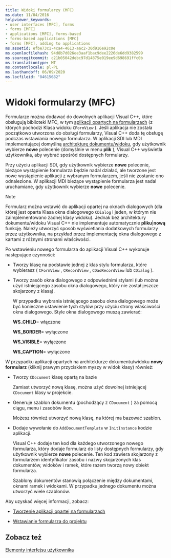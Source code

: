 ```yaml
---
title: Widoki formularzy (MFC)
ms.date: 11/04/2016
helpviewer_keywords:
- user interfaces [MFC], forms
- forms [MFC]
- applications [MFC], forms-based
- forms-based applications [MFC]
- forms [MFC], adding to applications
ms.assetid: efbe73c1-4ca4-4613-aac2-30d916e92c0e
ms.openlocfilehash: 94d8b7d026ee3aaf1bac9dee2226de6dd9382599
ms.sourcegitcommit: c21b05042debc97d14875e019ee9d698691ffc0b
ms.translationtype: MT
ms.contentlocale: pl-PL
ms.lasthandoff: 06/09/2020
ms.locfileid: "84615682"
---
```

# <a name="form-views-mfc"></a>Widoki formularzy (MFC)

Formularze można dodawać do dowolnych aplikacji Visual C++, które obsługują biblioteki MFC, w tym [aplikacji opartych na formularzach](reference/creating-a-forms-based-mfc-application.md) (z których pochodzi Klasa widoku `CFormView` ). Jeśli aplikacja nie została początkowo utworzona do obsługi formularzy, Visual C++ doda tę obsługę podczas wstawiania nowego formularza. W aplikacji SDI lub MDI implementującej domyślną [architekturę dokumentu/widoku](document-view-architecture.md), gdy użytkownik wybierze **nowe** polecenie (domyślnie w menu **plik** ), Visual C++ wyświetla użytkownika, aby wybrać spośród dostępnych formularzy.

Przy użyciu aplikacji SDI, gdy użytkownik wybierze **nowe** polecenie, bieżące wystąpienie formularza będzie nadal działać, ale tworzone jest nowe wystąpienie aplikacji z wybranym formularzem, jeśli nie zostanie ono odnalezione. W aplikacji MDI bieżące wystąpienie formularza jest nadal uruchamiane, gdy użytkownik wybierze **nowe** polecenie.

> [!NOTE]
> Formularz można wstawić do aplikacji opartej na oknach dialogowych (dla której jest oparta Klasa okna dialogowego `CDialog` i jeden, w którym nie zaimplementowano żadnej klasy widoku). Jednak bez architektury dokumentu/widoku Visual C++ nie implementuje automatycznie **pliku**&#124;**nową** funkcję. Należy utworzyć sposób wyświetlania dodatkowych formularzy przez użytkownika, na przykład przez implementację okna dialogowego z kartami z różnymi stronami właściwości.

Po wstawieniu nowego formularza do aplikacji Visual C++ wykonuje następujące czynności:

- Tworzy klasę na podstawie jednej z klas stylu formularza, które wybierasz ( `CFormView` , `CRecordView` , `CDaoRecordView` lub `CDialog` ).

- Tworzy zasób okna dialogowego z odpowiednimi stylami (lub można użyć istniejącego zasobu okna dialogowego, który nie został jeszcze skojarzony z klasą).

   W przypadku wybrania istniejącego zasobu okna dialogowego może być konieczne ustawienie tych stylów przy użyciu strony właściwości okna dialogowego. Style okna dialogowego muszą zawierać:

     **WS_CHILD**= włączone

     **WS_BORDER**= wyłączone

     **WS_VISIBLE**= wyłączone

     **WS_CAPTION**= wyłączone

W przypadku aplikacji opartych na architekturze dokumentu/widoku **nowy formularz** (kliknij prawym przyciskiem myszy w widok klasy) również:

- Tworzy `CDocument` klasę opartą na bazie

   Zamiast utworzyć nową klasę, można użyć dowolnej istniejącej `CDocument` klasy w projekcie.

- Generuje szablon dokumentu (pochodzący z `CDocument` ) za pomocą ciągu, menu i zasobów ikon.

   Możesz również utworzyć nową klasę, na której ma bazować szablon.

- Dodaje wywołanie do `AddDocumentTemplate` w `InitInstance` kodzie aplikacji.

   Visual C++ dodaje ten kod dla każdego utworzonego nowego formularza, który dodaje formularz do listy dostępnych formularzy, gdy użytkownik wybierze **nowe** polecenie. Ten kod zawiera skojarzony z formularzem identyfikator zasobu i nazwy skojarzonych klas dokumentów, widoków i ramek, które razem tworzą nowy obiekt formularza.

   Szablony dokumentów stanowią połączenie między dokumentami, oknami ramek i widokami. W przypadku jednego dokumentu można utworzyć wiele szablonów.

Aby uzyskać więcej informacji, zobacz:

- [Tworzenie aplikacji opartej na formularzach](reference/creating-a-forms-based-mfc-application.md)

- [Wstawianie formularza do projektu](inserting-a-form-into-a-project.md)

## <a name="see-also"></a>Zobacz też

[Elementy interfejsu użytkownika](user-interface-elements-mfc.md)
